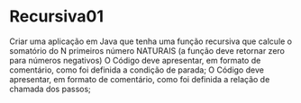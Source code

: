 # Recursiva01
Criar uma aplicação em Java que tenha uma função recursiva que calcule o somatório do N primeiros número NATURAIS (a função deve retornar zero para números negativos)
O Código deve apresentar, em formato de comentário, como foi definida a condição de parada;
O Código deve apresentar, em formato de comentário, como foi definida a relação de chamada dos passos;
